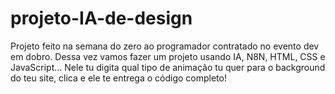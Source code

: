 # projeto-IA-de-design
Projeto feito na semana do zero ao programador contratado no evento dev em dobro. Dessa vez vamos fazer um projeto usando IA, N8N, HTML, CSS e JavaScript… Nele tu digita qual tipo de animação tu quer para o background do teu site, clica e ele te entrega o código completo!
